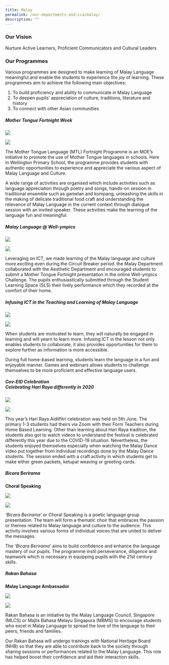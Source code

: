 ```yaml
---
title: Malay
permalink: /our-departments-and-cca/malay/
description: ""
---
```

### Our Vision

Nurture Active Learners, Proficient Communicators and Cultural Leaders

### Our Programmes

Various programmes are designed to make learning of Malay Language meaningful and enable the students to experience the joy of learning. These programmes aim to achieve the following main objectives:
1. To build proficiency and ability to communicate in Malay Language
2. To deepen pupils’ appreciation of culture, traditions, literature and history
3. To connect with other Asian communities

##### Mother Tongue Fortnight Week
![](/images/pasted%20image%200.png)

![](/images/pasted%20image%200%20(1).png)

The Mother Tongue Language (MTL) Fortnight Programme is an MOE’s initiative to promote the use of Mother Tongue languages in schools. Here in Wellington Primary School, the programme provides students with authentic opportunities to experience and appreciate the various aspect of Malay Language and Culture.&nbsp;

A wide range of activities are organised which include activities such as language appreciation through poetry and songs, hands-on session in traditional ensemble such as gamelan and kompang, unleashing the skills in the making of delicate traditional food craft and understanding the relevance of Malay Language in the current context through dialogue session with an invited speaker. These activities make the learning of the language fun and meaningful.

##### Malay Language @ Well-ympics
![](/images/pasted%20image%200%20(2).png)

![](/images/pasted%20image%200%20(3).png)

Leveraging on ICT, we made learning of the Malay language and culture more exciting even during the Circuit Breaker period. the Malay Department collaborated with the Aesthetic Department and encouraged students to submit a Mother Tongue Fortnight presentation in the online Well-ympics Challenge. The pupils enthusiastically submitted through the Student Learning Space (SLS) their lively performance which they recorded at the comfort of their home.

##### Infusing ICT in the Teaching and Learning of Malay Language

![](/images/Adjustments.jpg)

![](/images/deck.png)

When students are motivated to learn, they will naturally be engaged in learning and will yearn to learn more. Infusing ICT in the lesson not only enables students to collaborate, it also provides opportunities for them to explore further as information is more accessible.  

During full home-based learning, students learn the language in a fun and enjoyable manner. Games and webinars allows students to challenge themselves to be more proficient and effective language users.  

##### Cov-EID Celebration <br> Celebrating Hari Raya differently in 2020

![](/images/pasted%20image%200%20(4).png)

![](/images/pasted%20image%200%20(5).png)

This year’s Hari Raya Aidilfitri celebration was held on 5th June. The primary 1-3 students had theirs via Zoom with their Form Teachers during Home Based Learning. Other than learning about Hari Raya tradition, the students also got to watch videos to understand the festival is celebrated differently this year due to the COVID-19 situation. Nevertheless, the students enjoyed themselves especially when watching the Malay Dance video put together from individual recordings done by the Malay Dance students. The session ended with a craft activity in which students get to make either green packets, ketupat weaving or greeting cards.&nbsp;

##### *Bicara Berirama*  
**Choral Speaking**

![](/images/Picture1.jpg)

![](/images/IMG_5096.jpg)

*‘Bicara Berirama’* or Choral Speaking is a poetic language group presentation. The team will form a thematic choir that embraces the passion or themes related to Malay language and culture to the audience. This activity involves various forms of individual voices that are united to deliver the messages.

The *‘Bicara Berirama’* aims to build confidence and enhance the language mastery of our pupils. The programme instil perseverance, diligence and teamwork which is necessary in equipping pupils with the 21st century skills.

##### Rakan Bahasa
**Malay Language Ambassador**

![](/images/PHOTO-2019-09-07-13-39-35.jpg)

![](/images/PHOTO-2019-09-07-11-56-44.jpg)

Rakan Bahasa is an initiative by the Malay Language Council, Singapore (MLCS) or Majlis Bahasa Melayu Singapura (MBMS) to encourage students who excel in Malay Language to spread the love of the language to their peers, friends and families.

Our Rakan Bahasa will undergo trainings with National Heritage Board (NHB) so that they are able to contribute back to the society through sharing sessions or performances related to the Malay Language. This role has helped boost their confidence and aid their interaction skills.